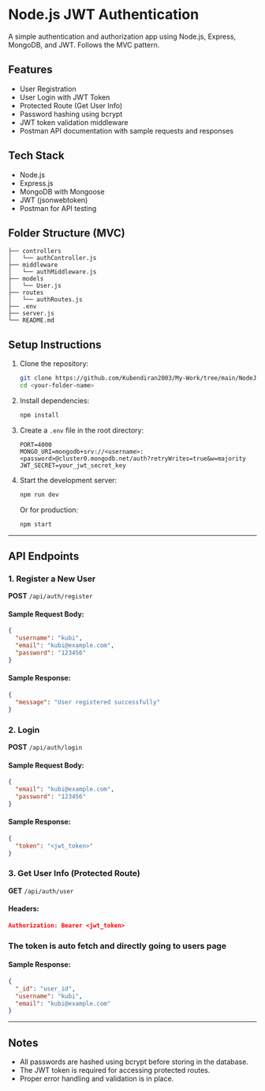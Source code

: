# Node.js JWT Authentication

A simple authentication and authorization app using Node.js, Express, MongoDB, and JWT. Follows the MVC pattern.

## Features

- User Registration
- User Login with JWT Token
- Protected Route (Get User Info)
- Password hashing using bcrypt
- JWT token validation middleware
- Postman API documentation with sample requests and responses

## Tech Stack

- Node.js
- Express.js
- MongoDB with Mongoose
- JWT (jsonwebtoken)
- Postman for API testing

## Folder Structure (MVC)

```
├── controllers
│   └── authController.js
├── middleware
│   └── authMiddleware.js
├── models
│   └── User.js
├── routes
│   └── authRoutes.js
├── .env
├── server.js
└── README.md
```

## Setup Instructions

1. Clone the repository:
   ```bash
   git clone https://github.com/Kubendiran2003/My-Work/tree/main/NodeJs-Task-2
   cd <your-folder-name>
   ```

2. Install dependencies:
   ```bash
   npm install
   ```

3. Create a `.env` file in the root directory:
   ```env
   PORT=4000
   MONGO_URI=mongodb+srv://<username>:<password>@cluster0.mongodb.net/auth?retryWrites=true&w=majority
   JWT_SECRET=your_jwt_secret_key
   ```

4. Start the development server:
   ```bash
   npm run dev
   ```
   Or for production:
   ```bash
   npm start
   ```

---

## API Endpoints

### 1. Register a New User
**POST** `/api/auth/register`

#### Sample Request Body:
```json
{
  "username": "kubi",
  "email": "kubi@example.com",
  "password": "123456"
}
```

#### Sample Response:
```json
{
  "message": "User registered successfully"
}
```

### 2. Login
**POST** `/api/auth/login`

#### Sample Request Body:
```json
{
  "email": "kubi@example.com",
  "password": "123456"
}
```

#### Sample Response:
```json
{
  "token": "<jwt_token>"
}
```

### 3. Get User Info (Protected Route)
**GET** `/api/auth/user`

#### Headers:
```json
Authorization: Bearer <jwt_token>
```
### The token is auto fetch and directly going to users page

#### Sample Response:
```json
{
  "_id": "user_id",
  "username": "kubi",
  "email": "kubi@example.com"
}
```

---

## Notes

- All passwords are hashed using bcrypt before storing in the database.
- The JWT token is required for accessing protected routes.
- Proper error handling and validation is in place.
